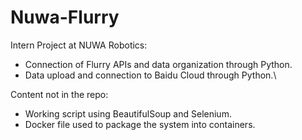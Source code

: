 # Nuwa-Flurry
Intern Project at NUWA Robotics:
* Connection of Flurry APIs and data organization through Python.
* Data upload and connection to Baidu Cloud through Python.\

Content not in the repo: 
* Working script using BeautifulSoup and Selenium.
* Docker file used to package the system into containers.
